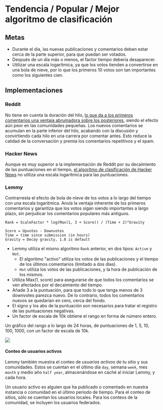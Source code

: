 # Tendencia / Popular / Mejor algoritmo de clasificación

## Metas

- Durante el día, las nuevas publicaciones y comentarios deben estar cerca de la parte superior, para que puedan ser votados.
- Después de un día más o menos, el factor tiempo debería desaparecer.
- Utilizar una escala logarítmica, ya que los votos tienden a convertirse en una bola de nieve, por lo que los primeros 10 votos son tan importantes como los siguientes cien.

## Implementaciones

### Reddit

No tiene en cuenta la duración del hilo, [lo que da a los primeros comentarios una ventaja abrumadora sobre los posteriores,](https://minimaxir.com/2016/11/first-comment/) siendo el efecto aún peor en las comunidades pequeñas. Los nuevos comentarios se acumulan en la parte inferior del hilo, acabando con la discusión y convirtiendo cada hilo en una carrera por comentar antes. Esto reduce la calidad de la conversación y premia los comentarios repetitivos y el spam.

### Hacker News

Aunque es muy superior a la implementación de Reddit por su decaimiento de las puntuaciones en el tiempo, [el algoritmo de clasificación de Hacker News](https://medium.com/hacking-and-gonzo/how-hacker-news-ranking-algorithm-works-1d9b0cf2c08d) no utiliza una escala logarítmica para las puntuaciones.

### Lemmy

Contrarresta el efecto de bola de nieve de los votos a lo largo del tiempo con una escala logarítmica. Anula la ventaja inherente de los primeros comentarios y garantiza que los votos sigan siendo importantes a largo plazo, sin perjudicar los comentarios populares más antiguos.

```
Rank = ScaleFactor * log(Max(1, 3 + Score)) / (Time + 2)^Gravity

Score = Upvotes - Downvotes
Time = time since submission (in hours)
Gravity = Decay gravity, 1.8 is default
```

- Lemmy utiliza el mismo algoritmo `Rank` anterior, en dos tipos: `Active` y `Hot`.
  - El algoritmo "activo" utiliza los votos de las publicaciones y el tiempo de los últimos comentarios (limitado a dos días).
  - `Hot` utiliza los votos de las publicaciones, y la hora de publicación de los mismos.
- Utiliza Max(1, score) para asegurarse de que todos los comentarios se ven afectados por el decaimiento del tiempo.
- Añade 3 a la puntuación, para que todo lo que tenga menos de 3 downvotes parezca nuevo. De lo contrario, todos los comentarios nuevos se quedarían en cero, cerca del fondo.
- El signo y los abs de la puntuación son necesarios para tratar el registro de las puntuaciones negativas.
- Un factor de escala de 10k obtiene el rango en forma de número entero.

Un gráfico del rango a lo largo de 24 horas, de puntuaciones de 1, 5, 10, 100, 1000, con un factor de escala de 10k.

![](rank_algorithm.png)

#### Conteo de usuarios activos

Lemmy también muestra el conteo de _usuarios activos_ de tu sitio y sus comunidades. Estos se cuentan en el último día `day`, semana `week`, mes `month` y medio año `half year`, almacenándose en caché al iniciar Lemmy, y cada hora.

Un usuario activo es alguien que ha publicado o comentado en nuestra instancia o comunidad en el último periodo de tiempo. Para el conteo de sitios, sólo se cuentan los usuarios locales. Para los conteos de la comunidad, se incluyen los usuarios federados.

